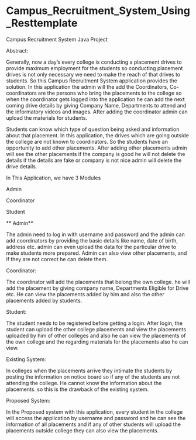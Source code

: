 # Campus_Recruitment_System_Using_Resttemplate


Campus Recruitment System Java Project


Abstract:

Generally, now a day’s every college is conducting a placement drives to provide maximum employment for the students so conducting placement drives is not only necessary we need to make the reach of that drives to students. So this Campus Recruitment System application provides the solution. In this application the admin will the add the Coordinators, Co-coordinators are the persons who bring the placements to the college so when the coordinator gets logged into the application he can add the next coming drive details by giving Company Name, Departments to attend and the informatory videos and images. After adding the coordinator admin can upload the materials for students.

Students can know which type of question being asked and information about that placement. In this application, the drives which are going outside the college are not known to coordinators. So the students have an opportunity to add other placements. After adding other placements admin will see the other placements if the company is good he will not delete the details if the details are fake or company is not nice admin will delete the drive details.

In This Application, we have 3 Modules

Admin


Coordinator



Student


**
Admin**

The admin need to log in with username and password and the admin can add coordinators by providing the basic details like name, date of birth, address etc. admin can even upload the data for the particular drive to make students more prepared. Admin can also view other placements, and if they are not correct he can delete them.

Coordinator:

The coordinator will add the placements that belong the own college. he will add the placement by giving company name, Departments Eligible for Drive etc. He can view the placements added by him and also the other placements added by students.

Student:

The student needs to be registered before getting a login. After login, the student can upload the other college placements and view the placements uploaded by him of other colleges and also he can view the placements of the own college and the regarding materials for the placements also he can view.

Existing System:

In colleges when the placements arrive they intimate the students by posting the information on notice board so if any of the students are not attending the college. He cannot know the information about the placements. so this is the drawback of the existing system.

Proposed System:

In the Proposed system with this application, every student in the college will access the application by username and password and he can see the information of all placements and if any of other students will upload the placements outside college they can also view the placements.
